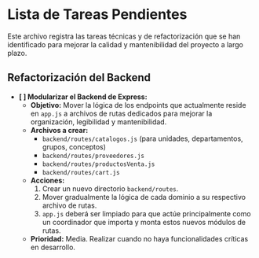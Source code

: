 # Lista de Tareas Pendientes

Este archivo registra las tareas técnicas y de refactorización que se han identificado para mejorar la calidad y mantenibilidad del proyecto a largo plazo.

## Refactorización del Backend

- **[ ] Modularizar el Backend de Express:**
  - **Objetivo:** Mover la lógica de los endpoints que actualmente reside en `app.js` a archivos de rutas dedicados para mejorar la organización, legibilidad y mantenibilidad.
  - **Archivos a crear:**
    - `backend/routes/catalogos.js` (para unidades, departamentos, grupos, conceptos)
    - `backend/routes/proveedores.js`
    - `backend/routes/productosVenta.js`
    - `backend/routes/cart.js`
  - **Acciones:**
    1. Crear un nuevo directorio `backend/routes`.
    2. Mover gradualmente la lógica de cada dominio a su respectivo archivo de rutas.
    3. `app.js` deberá ser limpiado para que actúe principalmente como un coordinador que importa y monta estos nuevos módulos de rutas.
  - **Prioridad:** Media. Realizar cuando no haya funcionalidades críticas en desarrollo.
